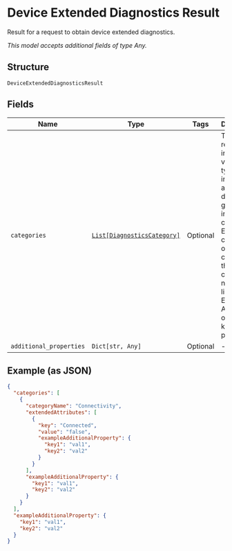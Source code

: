 
# Device Extended Diagnostics Result

Result for a request to obtain device extended diagnostics.

*This model accepts additional fields of type Any.*

## Structure

`DeviceExtendedDiagnosticsResult`

## Fields

| Name | Type | Tags | Description |
|  --- | --- | --- | --- |
| `categories` | [`List[DiagnosticsCategory]`](../../doc/models/diagnostics-category.md) | Optional | The response includes various types of information about the device, grouped into categories. Each category object contains the category name and a list of Extended Attribute objects as key-value pairs. |
| `additional_properties` | `Dict[str, Any]` | Optional | - |

## Example (as JSON)

```json
{
  "categories": [
    {
      "categoryName": "Connectivity",
      "extendedAttributes": [
        {
          "key": "Connected",
          "value": "false",
          "exampleAdditionalProperty": {
            "key1": "val1",
            "key2": "val2"
          }
        }
      ],
      "exampleAdditionalProperty": {
        "key1": "val1",
        "key2": "val2"
      }
    }
  ],
  "exampleAdditionalProperty": {
    "key1": "val1",
    "key2": "val2"
  }
}
```

